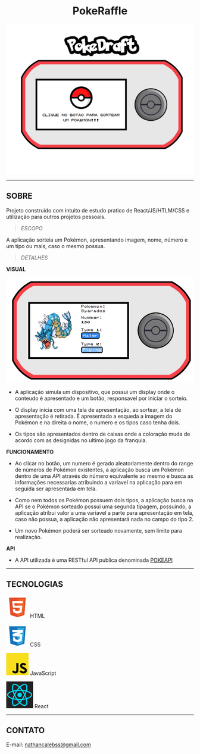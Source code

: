 **<h1 align="center">PokeRaffle</h1>**

![preview](./.github/preview_start.jpg)

---

**<h2>SOBRE</h2>**

Projeto construído com intuito de estudo pratico de React/JS/HTLM/CSS e utilização para outros projetos pessoais.

> _ESCOPO_

A aplicação sorteia um Pokémon, apresentando imagem, nome, número e um tipo ou mais, caso o mesmo possua.

> _DETALHES_

**VISUAL**

![preview](./.github/preview_visual.jpg)

- A aplicação simula um dispositivo, que possui um display onde o conteudo é apresentado e um botão, responsavel por iniciar o sorteio.

- O display inicia com uma tela de apresentação, ao sortear, a tela de apresentação é retirada. É apresentado a esqueda a imagem do Pokémon e na direita o nome, o numero e os tipos caso tenha dois.

- Os tipos são apresentados dentro de caixas onde a coloração muda de acordo com as designidas no ultimo jogo da franquia.

**FUNCIONAMENTO**

- Ao clicar no botão, um numero é gerado aleatoriamente dentro do range de números de Pokémon existentes, a aplicação busca um Pokémon dentro de uma API através do número equivalente ao mesmo e busca as informações necessarias atribuindo a variavel na aplicação para em seguida ser apresentada em tela.

- Como nem todos os Pokémon possuem dois tipos, a aplicação busca na API se o Pokémon sorteado possui uma segunda tipagem, possuindo, a aplicação atribui valor a uma variavel a parte para apresentação em tela, caso não possua, a aplicação não apresentará nada no campo do tipo 2.

- Um novo Pokémon poderá ser sorteado novamente, sem limite para realização.

**API**

- A API utilizada é uma RESTful API publica denominada [POKEAPI](https://pokeapi.co/)

---

**<h2>TECNOLOGIAS</h2>**

<img src="./.github/html5_svg.svg"> HTML

<img src="./.github/css_svg.svg"> CSS

<img src="./.github/js_svg.svg"> JavaScript

<img src="./.github/react_svg.svg"> React

---

<!-- **<h2>PROJETO</h2>**

[Clique aqui para acessar o projeto;](https://nathancaleb.github.io/nlw-setup/)

--- -->

**<h2>CONTATO</h2>**

E-mail: nathancalebss@gmail.com

